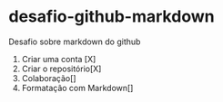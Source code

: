 # desafio-github-markdown
Desafio sobre markdown do github 
1. Criar uma conta [X]
2. Criar o repositório[X]
3. Colaboração[]
4. Formatação com Markdown[]